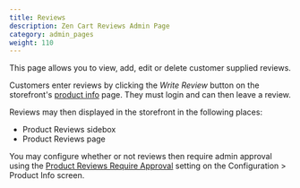 ```yaml
---
title: Reviews
description: Zen Cart Reviews Admin Page 
category: admin_pages
weight: 110
---
```


This page allows you to view, add, edit or delete customer supplied reviews.

Customers enter reviews by clicking the *Write Review* button on 
the storefront's [product info](/user/products/product_info/) page.  They must login and can then leave a review.

Reviews may then displayed in the storefront in the following places:

- Product Reviews sidebox 
- Product Reviews page

You may configure whether or not reviews then require admin approval using
the [Product Reviews Require Approval](/user/admin_pages/configuration/all/#product_reviews_require_approval) setting on  the Configuration > Product Info screen. 

